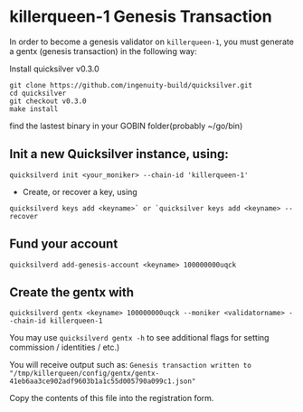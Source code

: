 # killerqueen-1 Genesis Transaction

In order to become a genesis validator on `killerqueen-1`, you must generate a gentx (genesis transaction) in the following way:

Install quicksilver v0.3.0

```
git clone https://github.com/ingenuity-build/quicksilver.git
cd quicksilver
git checkout v0.3.0
make install 
```

find the lastest binary in your GOBIN folder(probably ~/go/bin)

## Init a new Quicksilver instance, using: 

```quicksilverd init <your_moniker> --chain-id 'killerqueen-1'```

- Create, or recover a key, using 

```quicksilverd keys add <keyname>` or `quicksilver keys add <keyname> --recover```

## Fund your account 

```quicksilverd add-genesis-account <keyname> 100000000uqck```

## Create the gentx with 

```quicksilverd gentx <keyname> 100000000uqck --moniker <validatorname> --chain-id killerqueen-1```  

You may use `quicksilverd gentx -h` to see additional flags for setting commission / identities / etc.)

You will receive output such as: `Genesis transaction written to "/tmp/killerqueen/config/gentx/gentx-41eb6aa3ce902adf9603b1a1c55d005790a099c1.json"`

Copy the contents of this file into the registration form.

